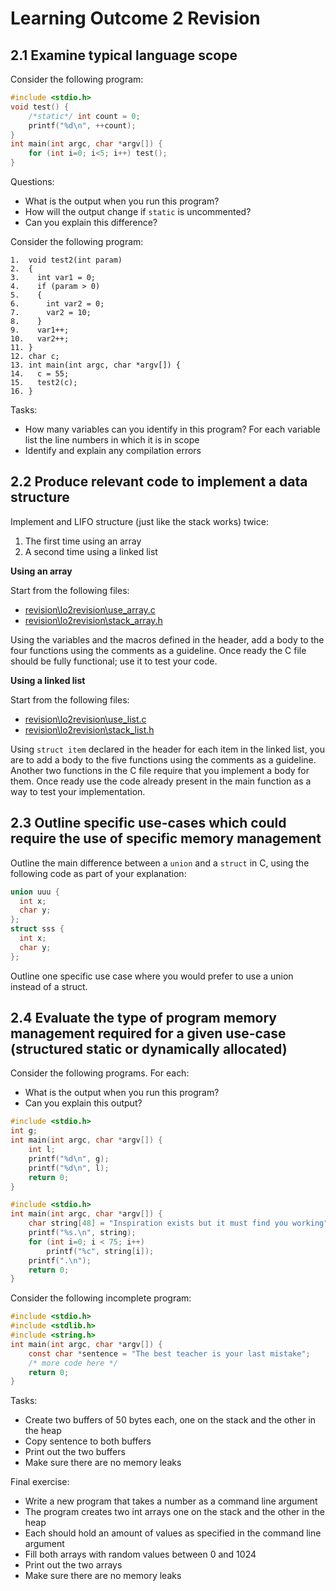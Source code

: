 # Learning Outcome 2 Revision
## 2.1 Examine typical language scope
Consider the following program:
```c
#include <stdio.h>
void test() { 
    /*static*/ int count = 0; 
    printf("%d\n", ++count); 
}
int main(int argc, char *argv[]) { 
    for (int i=0; i<5; i++) test(); 
}
```

Questions:
* What is the output when you run this program?
* How will the output change if ```static``` is uncommented?
* Can you explain this difference?

Consider the following program:
```
1.  void test2(int param) 
2.  { 
3.    int var1 = 0; 
4.    if (param > 0) 
5.    { 
6.      int var2 = 0; 
7.      var2 = 10; 
8.    } 
9.    var1++; 
10.   var2++; 
11. } 
12. char c; 
13. int main(int argc, char *argv[]) { 
14.   c = 55; 
15.   test2(c); 
16. }
```
Tasks:
* How many variables can you identify in this program? For each variable list the line numbers in which it is in scope
* Identify and explain any compilation errors

## 2.2 Produce relevant code to implement a data structure
Implement and LIFO structure (just like the stack works) twice:
1. The first time using an array
2. A second time using a linked list

**Using an array**

Start from the following files:
* [revision\lo2revision\use_array.c](use_array.c)
* [revision\lo2revision\stack_array.h](stack_array.h)

Using the variables and the macros defined in the header, add a body to the four functions using the comments as a guideline. Once ready the C file should be fully functional; use it to test your code.

**Using a linked list**

Start from the following files:
- [revision\lo2revision\use_list.c](use_list.c)
- [revision\lo2revision\stack_list.h](stack_list.h)

Using ```struct item``` declared in the header for each item in the linked list, you are to add a body to the five functions using the comments as a guideline. Another two functions in the C file require that you implement a body for them. Once ready use the code already present in the main function as a way to test your implementation.

## 2.3 Outline specific use-cases which could require the use of specific memory management
Outline the main difference between a ```union``` and a ```struct``` in C, using the following code as part of your explanation:
```c
union uuu {
  int x;
  char y;
};
struct sss {
  int x;
  char y;
};
```
Outline one specific use case where you would prefer to use a union instead of a struct.

## 2.4 Evaluate the type of program memory management required for a given use-case (structured static or dynamically allocated) 

Consider the following programs. For each:
- What is the output when you run this program?
- Can you explain this output?

```c
#include <stdio.h> 
int g;
int main(int argc, char *argv[]) { 
    int l; 
    printf("%d\n", g); 
    printf("%d\n", l); 
    return 0; 
}
```
```c
#include <stdio.h>
int main(int argc, char *argv[]) { 
    char string[48] = "Inspiration exists but it must find you working"; 
    printf("%s.\n", string); 
    for (int i=0; i < 75; i++) 
        printf("%c", string[i]); 
    printf(".\n"); 
    return 0; 
}
```
Consider the following incomplete program:
```c
#include <stdio.h> 
#include <stdlib.h> 
#include <string.h>
int main(int argc, char *argv[]) { 
    const char *sentence = "The best teacher is your last mistake"; 
    /* more code here */ 
    return 0; 
}
```

Tasks:
- Create two buffers of 50 bytes each, one on the stack and the other in the heap
- Copy sentence to both buffers
- Print out the two buffers
- Make sure there are no memory leaks

Final exercise:
- Write a new program that takes a number as a command line argument
- The program creates two int arrays one on the stack and the other in the heap
- Each should hold an amount of values as specified in the command line argument
- Fill both arrays with random values between 0 and 1024
- Print out the two arrays
- Make sure there are no memory leaks

